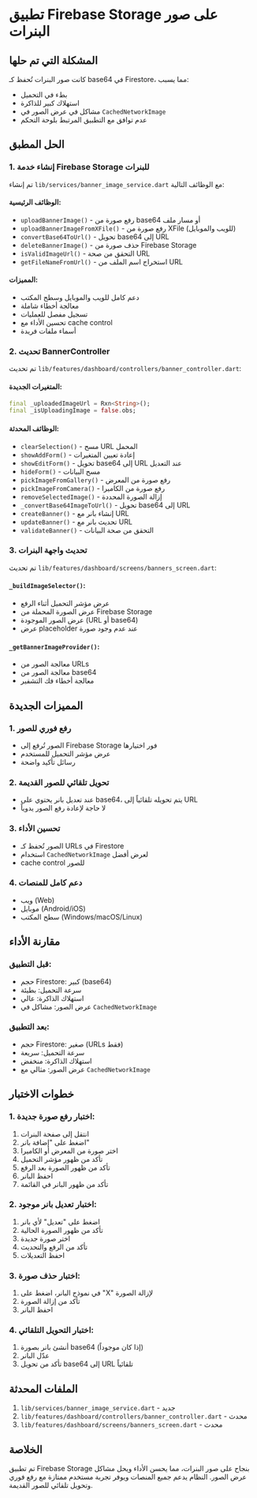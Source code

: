 # تطبيق Firebase Storage على صور البنرات

## المشكلة التي تم حلها
كانت صور البنرات تُحفظ كـ base64 في Firestore، مما يسبب:
- بطء في التحميل
- استهلاك كبير للذاكرة
- مشاكل في عرض الصور في `CachedNetworkImage`
- عدم توافق مع التطبيق المرتبط بلوحة التحكم

## الحل المطبق

### 1. إنشاء خدمة Firebase Storage للبنرات
تم إنشاء `lib/services/banner_image_service.dart` مع الوظائف التالية:

#### الوظائف الرئيسية:
- `uploadBannerImage()` - رفع صورة من base64 أو مسار ملف
- `uploadBannerImageFromXFile()` - رفع صورة من XFile (للويب والموبايل)
- `convertBase64ToUrl()` - تحويل base64 إلى URL
- `deleteBannerImage()` - حذف صورة من Firebase Storage
- `isValidImageUrl()` - التحقق من صحة URL
- `getFileNameFromUrl()` - استخراج اسم الملف من URL

#### المميزات:
- دعم كامل للويب والموبايل وسطح المكتب
- معالجة أخطاء شاملة
- تسجيل مفصل للعمليات
- تحسين الأداء مع cache control
- أسماء ملفات فريدة

### 2. تحديث BannerController
تم تحديث `lib/features/dashboard/controllers/banner_controller.dart`:

#### المتغيرات الجديدة:
```dart
final _uploadedImageUrl = Rxn<String>();
final _isUploadingImage = false.obs;
```

#### الوظائف المحدثة:
- `clearSelection()` - مسح URL المحمل
- `showAddForm()` - إعادة تعيين المتغيرات
- `showEditForm()` - تحويل base64 إلى URL عند التعديل
- `hideForm()` - مسح البيانات
- `pickImageFromGallery()` - رفع صورة من المعرض
- `pickImageFromCamera()` - رفع صورة من الكاميرا
- `removeSelectedImage()` - إزالة الصورة المحددة
- `_convertBase64ImageToUrl()` - تحويل base64 إلى URL
- `createBanner()` - إنشاء بانر مع URL
- `updateBanner()` - تحديث بانر مع URL
- `validateBanner()` - التحقق من صحة البيانات

### 3. تحديث واجهة البنرات
تم تحديث `lib/features/dashboard/screens/banners_screen.dart`:

#### `_buildImageSelector()`:
- عرض مؤشر التحميل أثناء الرفع
- عرض الصورة المحملة من Firebase Storage
- عرض الصور الموجودة (URL أو base64)
- عرض placeholder عند عدم وجود صورة

#### `_getBannerImageProvider()`:
- معالجة الصور من URLs
- معالجة الصور من base64
- معالجة أخطاء فك التشفير

## المميزات الجديدة

### 1. رفع فوري للصور
- الصور تُرفع إلى Firebase Storage فور اختيارها
- عرض مؤشر التحميل للمستخدم
- رسائل تأكيد واضحة

### 2. تحويل تلقائي للصور القديمة
- عند تعديل بانر يحتوي على base64، يتم تحويله تلقائياً إلى URL
- لا حاجة لإعادة رفع الصور يدوياً

### 3. تحسين الأداء
- الصور تُحفظ كـ URLs في Firestore
- استخدام `CachedNetworkImage` لعرض أفضل
- cache control للصور

### 4. دعم كامل للمنصات
- ويب (Web)
- موبايل (Android/iOS)
- سطح المكتب (Windows/macOS/Linux)

## مقارنة الأداء

### قبل التطبيق:
- حجم Firestore: كبير (base64)
- سرعة التحميل: بطيئة
- استهلاك الذاكرة: عالي
- عرض الصور: مشاكل في `CachedNetworkImage`

### بعد التطبيق:
- حجم Firestore: صغير (URLs فقط)
- سرعة التحميل: سريعة
- استهلاك الذاكرة: منخفض
- عرض الصور: مثالي مع `CachedNetworkImage`

## خطوات الاختبار

### 1. اختبار رفع صورة جديدة:
1. انتقل إلى صفحة البنرات
2. اضغط على "إضافة بانر"
3. اختر صورة من المعرض أو الكاميرا
4. تأكد من ظهور مؤشر التحميل
5. تأكد من ظهور الصورة بعد الرفع
6. احفظ البانر
7. تأكد من ظهور البانر في القائمة

### 2. اختبار تعديل بانر موجود:
1. اضغط على "تعديل" لأي بانر
2. تأكد من ظهور الصورة الحالية
3. اختر صورة جديدة
4. تأكد من الرفع والتحديث
5. احفظ التعديلات

### 3. اختبار حذف صورة:
1. في نموذج البانر، اضغط على "X" لإزالة الصورة
2. تأكد من إزالة الصورة
3. احفظ البانر

### 4. اختبار التحويل التلقائي:
1. أنشئ بانر بصورة base64 (إذا كان موجوداً)
2. عدّل البانر
3. تأكد من تحويل base64 إلى URL تلقائياً

## الملفات المحدثة

1. `lib/services/banner_image_service.dart` - جديد
2. `lib/features/dashboard/controllers/banner_controller.dart` - محدث
3. `lib/features/dashboard/screens/banners_screen.dart` - محدث

## الخلاصة

تم تطبيق Firebase Storage بنجاح على صور البنرات، مما يحسن الأداء ويحل مشاكل عرض الصور. النظام يدعم جميع المنصات ويوفر تجربة مستخدم ممتازة مع رفع فوري وتحويل تلقائي للصور القديمة.
